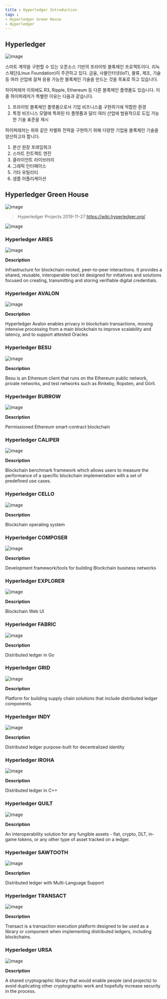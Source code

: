 ```yaml
---
title : Hyperledger Introduction
tags :
- Hyperledger Green House
- Hyperledger
---
```


## Hyperledger

![image](https://user-images.githubusercontent.com/44635266/69712955-05731600-1147-11ea-8bf2-2f44d445bd05.png)

스마트 계약을 구현할 수 있는 오픈소스 기반의 프라이빗 블록체인 프로젝트이다. 리눅스재단(Linux Foundation)이 주관하고 있다. 금융, 사물인터넷(IoT), 물류, 제조, 기술 등 여러 산업에 걸쳐 응용 가능한 블록체인 기술을 만드는 것을 목표로 하고 있습니다.

하이퍼레저 이외에도 R3, Ripple, Ethereum 등 다른 블록체인 플랫폼도 있습니다. 이 중 하이퍼레저가 특별한 이유는 다음과 같습니다. 

1. 프라이빗 블록체인 플랫폼으로서 기업 비즈니스를 구현하기에 적합한 환경
2. 특정 비즈니스 모델에 특화된 타 플랫폼과 달리 여러 산업에 범용적으로 도입 가능한 기술 표준을 제시

하이퍼레저는 위와 같은 차별화 전략을 구현하기 위해 다양한 기업용 블록체인 기술을 양산하고자 합니다.

1. 분산 원장 프레임워크
2. 스마트 컨트랙트 엔진
3. 클라이언트 라이브러리
4. 그래픽 인터페이스
5. 기타 유틸리티
6. 샘플 어플리케이션

## Hyperledger Green House

![image](https://user-images.githubusercontent.com/44635266/69710039-ef168b80-1141-11ea-91e2-24195d5ca68a.png)

> Hyperledger Projects 2019-11-27
https://wiki.hyperledger.org/

![image](https://user-images.githubusercontent.com/44635266/69710270-7532d200-1142-11ea-9b82-e3f83e98b6ff.png)

### Hyperledger ARIES

![image](https://user-images.githubusercontent.com/44635266/69712563-69490f00-1146-11ea-9fc4-216e6ca537d2.png)

**Description**

Infrastructure for blockchain-rooted, peer-to-peer interactions. It provides a shared, reusable, interoperable tool kit designed for initiatives and solutions focused on creating, transmitting and storing verifiable digital credentials.

### Hyperledger AVALON

![image](https://user-images.githubusercontent.com/44635266/69712555-664e1e80-1146-11ea-989e-231f580fc1d6.png)

**Description**

Hyperledger Avalon enables privacy in blockchain transactions, moving intensive processing from a main blockchain to improve scalability and latency, and to support attested Oracles

### Hyperledger BESU

![image](https://user-images.githubusercontent.com/44635266/69712560-677f4b80-1146-11ea-803e-63febcfdfc50.png)

**Description**

Besu is an Ethereum client that runs on the Ethereum public network, private networks, and test networks such as Rinkeby, Ropsten, and Görli.

### Hyperledger BURROW

![image](https://user-images.githubusercontent.com/44635266/69712567-6a7a3c00-1146-11ea-999c-8115995599e9.png)

**Description**

Permissioned Ethereum smart-contract blockchain

### Hyperledger CALIPER

![image](https://user-images.githubusercontent.com/44635266/69712577-6bab6900-1146-11ea-9b1e-ba9ed6050861.png)

**Description**

Blockchain benchmark framework which allows users to measure the performance of a specific blockchain implementation with a set of predefined use cases.

### Hyperledger CELLO

![image](https://user-images.githubusercontent.com/44635266/69712581-6cdc9600-1146-11ea-8bbc-f9efc40d64db.png)

**Description**

Blockchain operating system

### Hyperledger COMPOSER

![image](https://user-images.githubusercontent.com/44635266/69712855-dd83b280-1146-11ea-8c05-f43f2b7cd4cb.png)

**Description**

Development framework/tools for building Blockchain business networks

### Hyperledger EXPLORER

![image](https://user-images.githubusercontent.com/44635266/69712586-6f3ef000-1146-11ea-880d-a34b7f29a342.png)

**Description**

Blockchain Web UI

### Hyperledger FABRIC

![image](https://user-images.githubusercontent.com/44635266/69712594-70701d00-1146-11ea-96a1-cd3f720ae379.png)

**Description**

Distributed ledger in Go

### Hyperledger GRID

![image](https://user-images.githubusercontent.com/44635266/69712596-71a14a00-1146-11ea-86c7-076b1ab611b4.png)

**Description**

Platform for building supply chain solutions that include distributed ledger components.

### Hyperledger INDY

![image](https://user-images.githubusercontent.com/44635266/69712603-749c3a80-1146-11ea-8ceb-07d140358e32.png)

**Description**

Distributed ledger purpose-built for decentralized identity

### Hyperledger IROHA

![image](https://user-images.githubusercontent.com/44635266/69712606-75cd6780-1146-11ea-8eb9-2b459815b924.png)

**Description**

Distributed ledger in C++

### Hyperledger QUILT

![image](https://user-images.githubusercontent.com/44635266/69712610-77972b00-1146-11ea-844d-93740f12089c.png)

**Description**

An interoperability solution for any fungible assets - fiat, crypto, DLT, in-game tokens, or any other type of asset tracked on a ledger.

### Hyperledger SAWTOOTH

![image](https://user-images.githubusercontent.com/44635266/69712617-78c85800-1146-11ea-9d3a-6930378ccdd2.png)

**Description**

Distributed ledger with Multi-Language Support

### Hyperledger TRANSACT

![image](https://user-images.githubusercontent.com/44635266/69712625-7bc34880-1146-11ea-8a4b-e11155545208.png)

**Description**

Transact is a transaction execution platform designed to be used as a library or component when implementing distributed ledgers, including blockchains.

### Hyperledger URSA

![image](https://user-images.githubusercontent.com/44635266/69712628-7d8d0c00-1146-11ea-9abc-fff65e019969.png)

**Description**

A shared cryptographic library that would enable people (and projects) to avoid duplicating other cryptographic work and hopefully increase security in the process.

